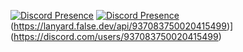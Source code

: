 [![Discord Presence](https://lanyard.matARY.dev/api/:937083750020415499)](https://discord.com/matARY/:937083750020415499)
[![Discord Presence](https://lanyard.cnrad.dev/api/:id)](https://discord.com/users/:id)
 (https://lanyard.false.dev/api/937083750020415499)](https://discord.com/users/937083750020415499)

